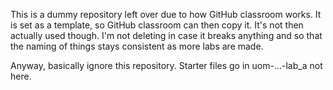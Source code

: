 This is a dummy repository left over due to how GitHub classroom works. It is set as a template, so GitHub classroom can then copy it. It's not then actually used though. I'm not deleting in case it breaks anything and so that the naming of things stays consistent as more labs are made.

Anyway, basically ignore this repository. Starter files go in uom-...-lab_a not here.
